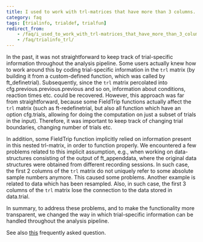```yaml
---
title: I used to work with trl-matrices that have more than 3 columns. Why is this not supported anymore?
category: faq
tags: [trialinfo, trialdef, trialfun]
redirect_from:
    - /faq/i_used_to_work_with_trl-matrices_that_have_more_than_3_columns._why_is_this_not_supported_anymore/
    - /faq/trialinfo_trl/
---
```


In the past, it was not straightforward to keep track of trial-specific information throughout the analysis pipeline. Some users actually knew how to work around this by coding trial-specific information in the `trl` matrix (by building it from a custom-defined function, which was called by ft_definetrial). Subsequently, since the `trl` matrix percolated into cfg.previous.previous.previous and so on, information about conditions, reaction times etc. could be recovered. However, this approach was far from straightforward, because some FieldTrip functions actually affect the `trl` matrix (such as ft-redefinetrial, but also all function which have an option cfg.trials, allowing for doing the computation on just a subset of trials in the input). Therefore, it was important to keep track of changing trial boundaries, changing number of trials etc.

In addition, some FieldTrip function implicitly relied on information present in this nested trl-matrix, in order to function properly. We encountered a few problems related to this implicit assumption, e.g., when working on data-structures consisting of the output of ft_appenddata, where the original data structures were obtained from different recording sessions. In such case, the first 2 columns of the `trl` matrix do not uniquely refer to some absolute sample numbers anymore. This caused some problems. Another example is related to data which has been resampled. Also, in such case, the first 3 columns of the `trl` matrix lose the connection to the data stored in data.trial.

In summary, to address these problems, and to make the functionality more transparent, we changed the way in which trial-specific information can be handled throughout the analysis pipeline.

See also [this](/faq/preproc/events/trialinfo) frequently asked question.

